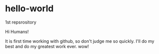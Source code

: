 # hello-world
1st repsrository


Hi Humans!

It is first time working with github, so don't judge me so quickly. I'll do my best
and do my greatest work ever.
wow!
